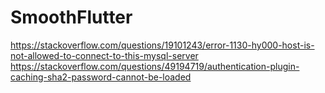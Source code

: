 # SmoothFlutter
https://stackoverflow.com/questions/19101243/error-1130-hy000-host-is-not-allowed-to-connect-to-this-mysql-server
https://stackoverflow.com/questions/49194719/authentication-plugin-caching-sha2-password-cannot-be-loaded